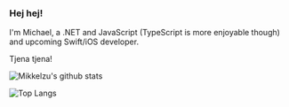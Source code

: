 ### Hej hej!

I'm Michael, a .NET and JavaScript (TypeScript is more enjoyable though) and upcoming Swift/iOS developer.

Tjena tjena!

![Mikkelzu's github stats](https://github-readme-stats.vercel.app/api?username=mikkelzu&theme=synthwave&show_icons=true)

![Top Langs](https://github-readme-stats.vercel.app/api/top-langs/?username=mikkelzu&layout=compact&theme=synthwave)

<!--
**Mikkelzu/mikkelzu** is a ✨ _special_ ✨ repository because its `README.md` (this file) appears on your GitHub profile.

Here are some ideas to get you started:

- 🔭 I’m currently working on ...
- 🌱 I’m currently learning ...
- 👯 I’m looking to collaborate on ...
- 🤔 I’m looking for help with ...
- 💬 Ask me about ...
- 📫 How to reach me: ...
- 😄 Pronouns: ...
- ⚡ Fun fact: ...
-->
